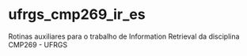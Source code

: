 # ufrgs_cmp269_ir_es
Rotinas auxiliares para o trabalho de Information Retrieval da disciplina CMP269 - UFRGS

